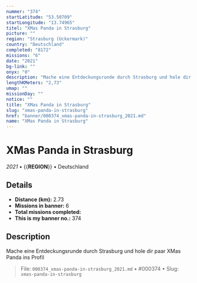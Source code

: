 ```yaml
---
nummer: "374"
startLatitude: "53.50709"
startLongitude: "13.74965"
titel: "XMas Panda in Strasburg"
picture: ""
region: "Strasburg (Uckermark)"
country: "Deutschland"
completed: "8172"
missions: "6"
date: "2021"
bg-link: ""
onyx: "0"
description: "Mache eine Entdeckungsrunde durch Strasburg und hole dir paar XMas Panda ins Profil"
lengthKMeters: "2,73"
umap: ""
missionDay: ""
notice: ""
title: "XMas Panda in Strasburg"
slug: "xmas-panda-in-strasburg"
href: "banner/000374_xmas-panda-in-strasburg_2021.md"
name: "XMas Panda in Strasburg"
---
```

# XMas Panda in Strasburg

*2021* • {{__REGION__}} • Deutschland





## Details
- **Distance (km):** 2.73
- **Missions in banner:** 6
- **Total missions completed:** 
- **This is my banner no.:** 374



## Description
Mache eine Entdeckungsrunde durch Strasburg und hole dir paar XMas Panda ins Profil




> File: `000374_xmas-panda-in-strasburg_2021.md` • #000374 • Slug: `xmas-panda-in-strasburg`
